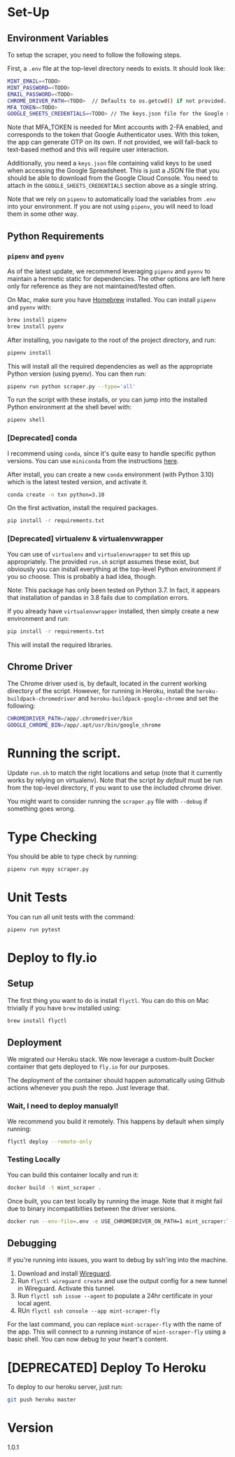 # Set-Up

## Environment Variables

To setup the scraper, you need to follow the following steps.

First, a `.env` file at the top-level directory needs to exists. It should look like:

```sh
MINT_EMAIL=<TODO>
MINT_PASSWORD=<TODO>
EMAIL_PASSWORD=<TODO>
CHROME_DRIVER_PATH=<TODO>  // Defaults to os.getcwd() if not provided.
MFA_TOKEN=<TODO>
GOOGLE_SHEETS_CREDENTIALS=<TODO> // The keys.json file for the Google sheets service, as a string.
```
Note that MFA_TOKEN is needed for Mint accounts with 2-FA enabled, and corresponds to the token that Google Authenticator uses. With this token, the app can generate OTP on its own. If not provided, we will fall-back to text-based method and this will require user interaction.


Additionally, you need a `keys.json` file containing valid keys to be used when accessing the Google Spreadsheet. This is just a JSON file that you should be able to download from the Google Cloud Console. You need to attach in the `GOOGLE_SHEETS_CREDENTIALS` section above as a single string.

Note that we rely on `pipenv` to automatically load the variables from `.env` into your environment. If you are not using `pipenv`, you will need to load them in some other way.


## Python Requirements

### `pipenv` and `pyenv`

As of the latest update, we recommend leveraging `pipenv` and `pyenv` to maintain a hermetic static for dependencies. The other options are left here only for reference as they are not maintained/tested often.

On Mac, make sure you have [Homebrew](https://brew.sh/) installed. You can install `pipenv` and `pyenv` with:

```sh
brew install pipenv
brew install pyenv
````

After installing, you navigate to the root of the project directory, and run:

```sh
pipenv install
```

This will install all the required dependencies as well as the appropriate Python version (using pyenv). You can then run:

```sh
pipenv run python scraper.py --type='all'
```

To run the script with these installs, or you can jump into the installed Python environment at the shell bevel with:

```sh
pipenv shell
````


### [Deprecated] conda
I recommend using `conda`, since it's quite easy to handle specific python versions.  You can use `miniconda` from the instructions [here](https://docs.conda.io/projects/conda/en/latest/user-guide/install/macos.html).

After install, you can create a new `conda` environment (with Python 3.10) which is the latest tested version, and activate it.

```sh
conda create -n txn python=3.10
```

On the first activation, install the required packages.

```sh
pip install -r requirements.txt
```

### [Deprecated] virtualenv & virtualenvwrapper
You can use of `virtualenv` and `virtualenvwrapper` to set this up appropriately. The provided `run.sh` script assumes these exist, but obviously you can install everything at the top-level Python environment if you so choose. This is probably a bad idea, though.

Note: This package has only been tested on Python 3.7. In fact, it appears that installation of pandas in 3.8 fails due to compilation errors.

If you already have `virtualenvwrapper` installed, then simply create a new environment and run:

```sh
pip install -r requirements.txt
```

This will install the required libraries.

## Chrome Driver
The Chrome driver used is, by default, located in the current working directory of the script. However, for running in Heroku, install the `heroku-buildpack-chromedriver` and `heroku-buildpack-google-chrome` and set the following:

```sh
CHROMEDRIVER_PATH=/app/.chromedriver/bin
GOOGLE_CHROME_BIN=/app/.apt/usr/bin/google_chrome
```

# Running the script.

Update `run.sh` to match the right locations and setup (note that it currently works by relying on virtualenv). Note that the script *by default* must be run from the top-level directory, if you want to use the included chrome driver. 

You might want to consider running the `scraper.py` file with `--debug` if something goes wrong.

# Type Checking

You should be able to type check by running:

```sh
pipenv run mypy scraper.py
```

# Unit Tests

You can run all unit tests with the command:
```sh
pipenv run pytest
```

# Deploy to fly.io

## Setup

The first thing you want to do is install `flyctl`. You can do this on Mac trivially if you have `brew` installed using:

```sh
brew install flyctl
```

## Deployment
We migrated our Heroku stack. We now leverage a custom-built Docker container that gets deployed to `fly.io` for our purposes. 

The deployment of the container should happen automatically using Github actions whenever you push the repo. Just leverage that.

### Wait, I need to deploy manualyl!

We recommend you build it remotely. This happens by default when simply running:

```sh
flyctl deploy --remote-only
```

### Testing Locally
You can build this container locally and run it:
```sh
docker build -t mint_scraper .
```

Once built, you can test locally by running the image. Note that it might fail due to binary incompatibitlies between the driver versions.
```sh
docker run --env-file=.env -e USE_CHROMEDRIVER_ON_PATH=1 mint_scraper:latest python scraper.py --type='all'
```

## Debugging

If you're running into issues, you want to debug by ssh'ing into the machine. 

1. Download and install [Wireguard](https://www.wireguard.com/install/).
2. Run `flyctl wireguard create` and use the output config for a new tunnel in Wireguard. Activate this tunnel.
3. Run `flyctl ssh issue --agent` to populate a 24hr certificate in your local agent.
4. RUn `flyctl ssh console --app mint-scraper-fly`

For the last command, you can replace `mint-scraper-fly` with the name of the app. This will connect to a running instance of `mint-scraper-fly` using a basic shell. You can now debug to your heart's content.


# [DEPRECATED] Deploy To Heroku

To deploy to our heroku server, just run:
```sh
git push heroku master
```

# Version

1.0.1
